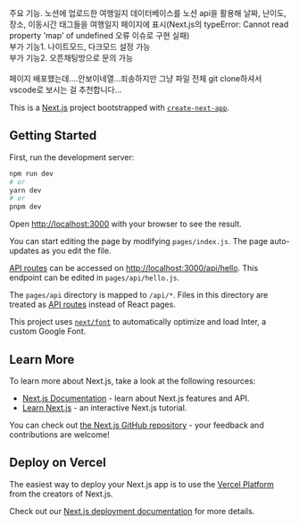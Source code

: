 주요 기능. 노션에 업로드한 여행일지 데이터베이스를 노션 api을 활용해 날짜, 난이도, 장소, 이동시간 태그들을 여행일지 페이지에 표시(Next.js의 typeError: Cannot read property 'map' of undefined 오류 이슈로 구현 실패)<br>
부가 기능1. 나이트모드, 다크모드 설정 가능<br>
부가 기능2. 오픈채팅방으로 문의 가능<br><br>
페이지 배포했는데....안보이네열...죄송하지만 그냥 파일 전체 git clone하셔서 vscode로 보시는 걸 추천합니다...



This is a [Next.js](https://nextjs.org/) project bootstrapped with [`create-next-app`](https://github.com/vercel/next.js/tree/canary/packages/create-next-app).

## Getting Started

First, run the development server:

```bash
npm run dev
# or
yarn dev
# or
pnpm dev
```

Open [http://localhost:3000](http://localhost:3000) with your browser to see the result.

You can start editing the page by modifying `pages/index.js`. The page auto-updates as you edit the file.

[API routes](https://nextjs.org/docs/api-routes/introduction) can be accessed on [http://localhost:3000/api/hello](http://localhost:3000/api/hello). This endpoint can be edited in `pages/api/hello.js`.

The `pages/api` directory is mapped to `/api/*`. Files in this directory are treated as [API routes](https://nextjs.org/docs/api-routes/introduction) instead of React pages.

This project uses [`next/font`](https://nextjs.org/docs/basic-features/font-optimization) to automatically optimize and load Inter, a custom Google Font.

## Learn More

To learn more about Next.js, take a look at the following resources:

- [Next.js Documentation](https://nextjs.org/docs) - learn about Next.js features and API.
- [Learn Next.js](https://nextjs.org/learn) - an interactive Next.js tutorial.

You can check out [the Next.js GitHub repository](https://github.com/vercel/next.js/) - your feedback and contributions are welcome!

## Deploy on Vercel

The easiest way to deploy your Next.js app is to use the [Vercel Platform](https://vercel.com/new?utm_medium=default-template&filter=next.js&utm_source=create-next-app&utm_campaign=create-next-app-readme) from the creators of Next.js.

Check out our [Next.js deployment documentation](https://nextjs.org/docs/deployment) for more details.
